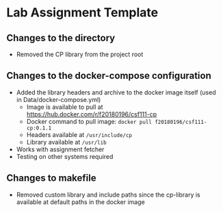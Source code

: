 # Lab Assignment Template
## Changes to the directory
- Removed the CP library from the project root

## Changes to the docker-compose configuration
- Added the library headers and archive to the docker image itself (used in Data/docker-compose.yml)
  - Image is available to pull at https://hub.docker.com/r/f20180196/csf111-cp
  - Docker command to pull image: `docker pull f20180196/csf111-cp:0.1.1`
  - Headers available at `/usr/include/cp`
  - Library available at `/usr/lib`
- Works with assignment fetcher
- Testing on other systems required

## Changes to makefile
- Removed custom library and include paths since the cp-library is available at default paths in the docker image